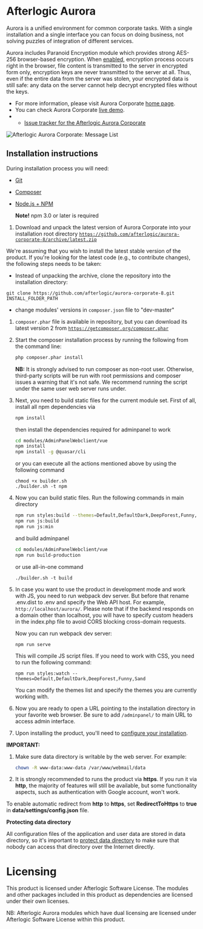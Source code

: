 # Afterlogic Aurora
Aurora is a unified environment for common corporate tasks. With a single installation and a single interface you can focus on doing business, not solving puzzles of integration of different services.

Aurora includes Paranoid Encryption module which provides strong AES-256 browser-based encryption. When [enabled](https://afterlogic.com/docs/aurora/configuration/enabling-paranoid-encryption), encryption process occurs right in the browser, file content is transmitted to the server in encrypted form only, encryption keys are never transmitted to the server at all. Thus, even if the entire data from the server was stolen, your encrypted data is still safe: any data on the server cannot help decrypt encrypted files without the keys.

- For more information, please visit Aurora Corporate [home page](https://afterlogic.com/aurora).
- You can check Aurora Corporate [live demo](https://aurora.afterlogic.com).
- - [Issue tracker for the Afterlogic Aurora Corporate](https://github.com/afterlogic/aurora-corporate-8/issues)

![Afterlogic Aurora Corporate: Message List](https://afterlogic.com/images/products/aurora-corporate/aurora-corporate-splash.png)

## Installation instructions

During installation process you will need:
* [Git](https://git-scm.com/downloads)
* [Composer](https://getcomposer.org/download/)
* [Node.js + NPM](https://nodejs.org/en/)
    
    **Note!** npm 3.0 or later is required

1. Download and unpack the latest version of Aurora Corporate into your installation root directory
[`https://github.com/afterlogic/aurora-corporate-8/archive/latest.zip`](https://github.com/afterlogic/aurora-corporate-8/archive/latest.zip)

We're assuming that you wish to install the latest stable version of the product. If you're looking for the latest code (e.g., to contribute changes), the following steps needs to be taken:

- Instead of unpacking the archive, clone the repository into the installation directory:
```
git clone https://github.com/afterlogic/aurora-corporate-8.git INSTALL_FOLDER_PATH
```
- change modules' versions in `composer.json` file to "dev-master"

1. `composer.phar` file is available in repository, but you can download its latest version 2 from [`https://getcomposer.org/composer.phar`](https://getcomposer.org/composer.phar)

2. Start the composer installation process by running the following from the command line:
    ```bash
    php composer.phar install
    ```

    **NB:** It is strongly advised to run composer as non-root user. Otherwise, third-party scripts will be run with root permissions and composer issues a warning that it's not safe. We recommend running the script under the same user web server runs under.

3. Next, you need to build static files for the current module set.
      First of all, install all npm dependencies via
      ```bash
      npm install
      ```
      then install the dependencies required for adminpanel to work 
      ```bash
      cd modules/AdminPanelWebclient/vue
      npm install
      npm install -g @quasar/cli
      ```
	  or you can execute all the actions mentioned above by using the following command
	  ```
	  chmod +x builder.sh
	  ./builder.sh -t npm
	  ```

4. Now you can build static files. Run the following commands in main directory
      ```bash
	  npm run styles:build --themes=Default,DefaultDark,DeepForest,Funny,Sand
      npm run js:build
	  npm run js:min
      ```
      and build adminpanel 
      ```bash
      cd modules/AdminPanelWebclient/vue
      npm run build-production
      ```
	  or use all-in-one command
	  ```
	  ./builder.sh -t build
	  ```

5. In case you want to use the product in development mode and work with JS, you need to run webpack dev server. But before that rename .env.dist to .env and specify the Web API host. For example, `http://localhost/aurora/`.
Please note that if the backend responds on a domain other than localhost, you will have to specify custom headers in the index.php file to avoid CORS blocking cross-domain requests.

    Now you can run webpack dev server:
    ```
    npm run serve
    ```

    This will compile JS script files. If you need to work with CSS, you need to run the following command:
    ```
    npm run styles:watch --themes=Default,DefaultDark,DeepForest,Funny,Sand
    ```

    You can modify the themes list and specify the themes you are currently working with.

6. Now you are ready to open a URL pointing to the installation directory in your favorite web browser. Be sure to add `/adminpanel/` to main URL to access admin interface.

7. Upon installing the product, you'll need to [configure your installation](https://afterlogic.com/docs/aurora/configuration).

**IMPORTANT:**

1. Make sure data directory is writable by the web server. For example:
    ```bash
    chown -R www-data:www-data /var/www/webmail/data
    ```

2. It is strongly recommended to runs the product via **https**. If you run it via **http**, the majority of features will still be available, but some functionality aspects, such as authentication with Google account, won't work.

To enable automatic redirect from **http** to **https**, set **RedirectToHttps** to **true** in **data/settings/config.json** file.

**Protecting data directory**

All configuration files of the application and user data are stored in data directory, so it's important to [protect data directory](https://afterlogic.com/docs/aurora/security/protecting-data-directory) to make sure that nobody can access that directory over the Internet directly. 

# Licensing
This product is licensed under Afterlogic Software License. The modules and other packages included in this product as dependencies are licensed under their own licenses.

NB: Afterlogic Aurora modules which have dual licensing are licensed under Afterlogic Software License within this product.

